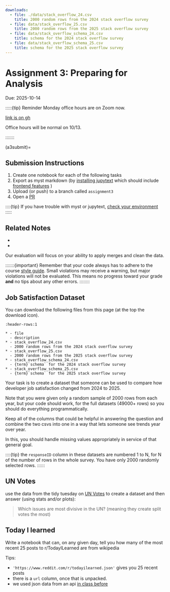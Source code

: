 ```yaml
---
downloads:
  - file: ./data/stack_overflow_24.csv
    title: 2000 random rows from the 2024 stack overflow survey
  - file: data/stack_overflow_25.csv
    title: 2000 random rows from the 2025 stack overflow survey
  - file: data/stack_overflow_schema_24.csv
    title: schema for the 2024 stack overflow survey
  - file: data/stack_overflow_schema_25.csv
    title: schema for the 2025 stack overflow survey
---
```


# Assignment 3: Preparing for Analysis

Due: 2025-10-14

:::::{tip}
Reminder Monday office hours are on Zoom now. 

[link is on gh](https://github.com/rhodyprog4ds/.github-private/blob/main/profile/README.md)

Office hours will be normal on 10/13. 

:::::::

(a3submit)=
## Submission Instructions

1. Create one notebook for each of the following tasks
1. Export as myst markdown (by [installing jupytext](https://jupytext.readthedocs.io/en/latest/install.html) which should include [frontend features](https://jupytext.readthedocs.io/en/latest/jupyterlab-extension.html) )
1. Upload (or push) to a branch called `assignment3`
1. Open a [PR](https://docs.github.com/en/pull-requests/collaborating-with-pull-requests/proposing-changes-to-your-work-with-pull-requests/creating-a-pull-request)

::::{tip}
If you have trouble with myst or jupytext, [check your environment](#libraryenv)
:::::

## Related Notes

- [](../notes/2025-09-30.md)
- [](../notes/2025-10-02.md)


Our evaluation will focus on your ability to apply merges and clean the data. 


:::::::{important}
Remember that your code always has to adhere to the course [style guide](#style:hard). Small violations may receive a warning, but major violations will not be evaluated.  This means no progress toward your grade **and** no tips about any other errors. 
::::::::


## Job Satisfaction Dataset

You can download the following files from this page (at the top the download icon). 

```{list-table}
:header-rows:1

* - file 
  - description
* - stack_overflow_24.csv
  - 2000 random rows from the 2024 stack overflow survey
* - stack_overflow_25.csv
  - 2000 random rows from the 2025 stack overflow survey
* - stack_overflow_schema_24.csv
  - {term}`schema` for the 2024 stack overflow survey
* - stack_overflow_schema_25.csv
  - {term}`schema` for the 2025 stack overflow survey

```
Your task is to create a dataset that someone can be used to compare how developer job satisfaction changed from 2024 to 2025. 

Note that you were given only a random sample of 2000 rows from each year, but your code should work, for the full datasets (49000+ rows) so you should do everything programmatically. 

Keep all of the columns that could be helpful in answering the question and combine the two csvs into one in a way that lets someone see trends year over year. 

In this, you should handle missing values appropriately in service of that general goal. 

::::{tip}
the `responseID` column in these datasets are numbered 1 to N, for N of the number of rows in the whole survey.  You have only 2000 randomly selected rows. 
::::::

## UN Votes

use the data from the tidy tuesday on [UN Votes](https://github.com/rfordatascience/tidytuesday/tree/main/data/2021/2021-03-23) to create a dataset and then answer (using stats and/or plots): 

> Which  issues are most divisive in the UN? (meaning they create split votes the most) 


## Today I learned

Write a notebook that can, on any given day, tell you how many of the most recent 25 posts to r/TodayILearned are from wikipedia

Tips:
- `'https://www.reddit.com/r/todayilearned.json'` gives you 25 recent posts
-  there is a `url` column, once that is unpacked. 
- we used json data from an api [in class before](#jsonex)